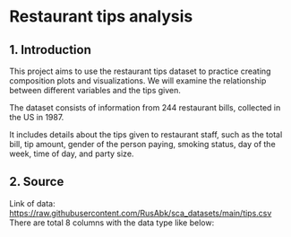 # Restaurant tips analysis
## 1. Introduction
This project aims to use the restaurant tips dataset to practice creating composition plots and visualizations. We will examine the relationship between different variables and the tips given.

The dataset consists of information from 244 restaurant bills, collected in the US in 1987.

It includes details about the tips given to restaurant staff, such as the total bill, tip amount, gender of the person paying, smoking status, day of the week, time of day, and party size.

## 2. Source
Link of data: https://raw.githubusercontent.com/RusAbk/sca_datasets/main/tips.csv 
There are total 8 columns with the data type like below:
